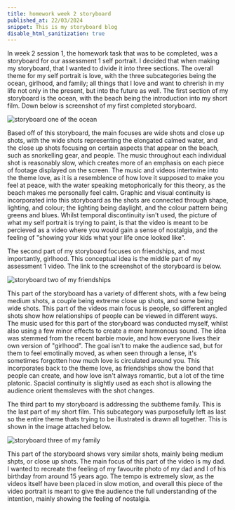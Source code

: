 ```yaml
---
title: homework week 2 storyboard 
published_at: 22/03/2024
snippet: This is my storyboard blog 
disable_html_sanitization: true 
---
```


In week 2 session 1, the homework task that was to be completed, was a storyboard for our assessment 1 self portrait. I decided that when making my storyboard, that I wanted to divide it into three sections. The overall theme for my self portrait is love, with the three subcategories being the ocean, girlhood, and family; all things that I love and want to chrerish in my life not only in the present, but into the future as well. The first section of my storyboard is the ocean, with the beach being the introduction into my short film. Down below is screenshot of my first completed storyboard. 

![storyboard one of the ocean](/w02s1/beach_storyboard_.jpg) 

Based off of this storyboard, the main focuses are wide shots and close up shots, with the wide shots representing the elongated calmed water, and the close up shots focusing on certain aspects that appear on the beach, such as snorkelling gear, and people. The music throughout each individual shot is reasonably slow, which creates more of an emphasis on each piece of footage displayed on the screen. The music and videos intertwine into the theme love, as it is a resemblence of how love it supposed to make you feel at peace, with the water speaking metophorically for this theory, as the beach makes me personally feel calm. Graphic and visual continuity is incorporated into this storyboard as the shots are connected through shape, lighting, and colour; the lighting being daylight, and the colour pattern being greens and blues. Whilst temporal discontinuity isn't used, the picture of what my self portrait is trying to paint, is that the video is meant to be percieved as a video where you would gain a sense of nostalgia, and the feeling of "showing your kids what your life once looked like". 

The second part of my storyboard focuses on friendships, and most importantly, girlhood. This conceptual idea is the middle part of my assessment 1 video. The link to the screenshot of the storyboard is below.

![storyboard two of my friendships](/w02s1/friends_storyboard_.jpg)

This part of the storyboard has a variety of different shots, with a few being medium shots, a couple being extreme close up shots, and some being wide shots. This part of the videos main focus is people, so different angled shots show how relationships of people can be viewed in different ways. The music used for this part of the storyboard was conducted myself, whilst also using a few minor effects to create a more harmonous sound. The idea was stemmed from the recent barbie movie, and how everyone lives their own version of "girlhood". The goal isn't to make the audience sad, but for them to feel emotinally moved, as when seen through a lense, it's sometimes forgotten how much love is circulated around you. This incorporates back to the theme love, as friendships show the bond that people can create, and how love isn't always romantic, but a lot of the time platonic. Spacial continuity is slightly used as each shot is allowing the audience orient themsleves with the shot changes. 

The third part to my storyboard is addressing the subtheme family. This is the last part of my short film. This subcategory was purposefully left as last so the entire theme thats trying to be illustrated is drawn all together. This is shown in the image attached below. 

![storyboard three of my family](/w02s1/family_storyboard_.jpg)

This part of the storyboard shows very similar shots, mainly being medium shpts, or close up shots. The main focus of this part of the video is my dad. I wanted to recreate the feeling of my favourite photo of my dad and I of his birthday from around 15 years ago. The tempo is extremely slow, as the videos itself have been placed in slow motion, and overall this piece of the video portrait is meant to give the audience the full understanding of the intention, mainly showing the feeling of nostalgia. 


